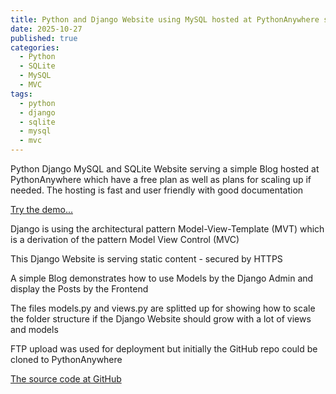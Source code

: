 ```yaml
---
title: Python and Django Website using MySQL hosted at PythonAnywhere serving a Blog
date: 2025-10-27
published: true
categories:
  - Python
  - SQLite
  - MySQL
  - MVC
tags:
  - python
  - django
  - sqlite
  - mysql
  - mvc
---
```


Python Django MySQL and SQLite Website serving a simple Blog hosted at PythonAnywhere which have a free plan as well as plans for scaling up if needed. The hosting is fast and user friendly with good documentation

<a href="https://persteen.pythonanywhere.com/" target="_blank" title="Django Website at PythonAnywhere">Try the demo...</a>

Django is using the architectural pattern Model-View-Template (MVT) which is a derivation of the pattern Model View Control (MVC) 

This Django Website is serving static content - secured by HTTPS

A simple Blog demonstrates how to use Models by the Django Admin and display the Posts by the Frontend

The files models.py and views.py are splitted up for showing how to scale the folder structure if the Django Website should grow with a lot of views and models

FTP upload was used for deployment but initially the GitHub repo could be cloned to PythonAnywhere 

<a href="https://github.com/persteenolsen/django-pythonanywhere" target="_blank">The source code at GitHub</a>
